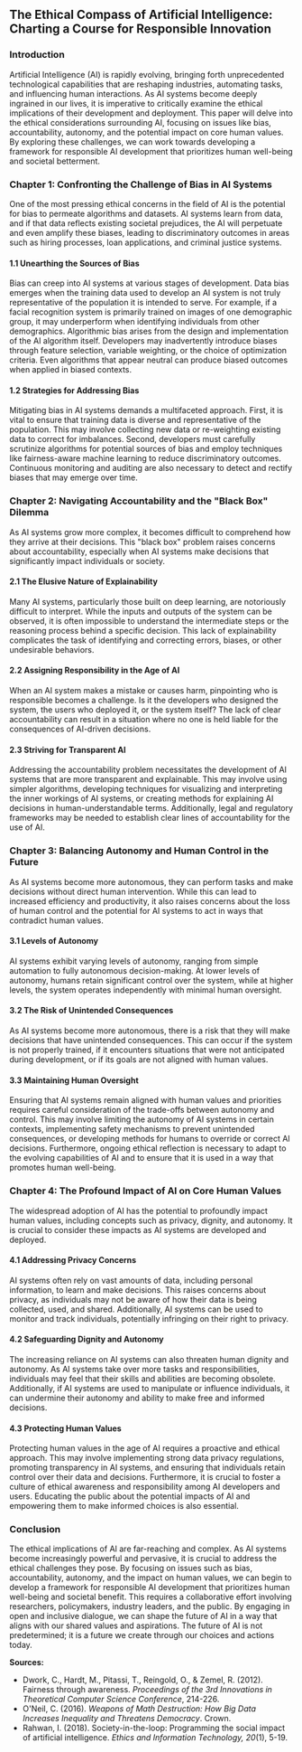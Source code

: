## The Ethical Compass of Artificial Intelligence: Charting a Course for Responsible Innovation

### Introduction

Artificial Intelligence (AI) is rapidly evolving, bringing forth unprecedented technological capabilities that are reshaping industries, automating tasks, and influencing human interactions. As AI systems become deeply ingrained in our lives, it is imperative to critically examine the ethical implications of their development and deployment. This paper will delve into the ethical considerations surrounding AI, focusing on issues like bias, accountability, autonomy, and the potential impact on core human values. By exploring these challenges, we can work towards developing a framework for responsible AI development that prioritizes human well-being and societal betterment.

### Chapter 1: Confronting the Challenge of Bias in AI Systems

One of the most pressing ethical concerns in the field of AI is the potential for bias to permeate algorithms and datasets. AI systems learn from data, and if that data reflects existing societal prejudices, the AI will perpetuate and even amplify these biases, leading to discriminatory outcomes in areas such as hiring processes, loan applications, and criminal justice systems.

#### 1.1 Unearthing the Sources of Bias

Bias can creep into AI systems at various stages of development. Data bias emerges when the training data used to develop an AI system is not truly representative of the population it is intended to serve. For example, if a facial recognition system is primarily trained on images of one demographic group, it may underperform when identifying individuals from other demographics. Algorithmic bias arises from the design and implementation of the AI algorithm itself. Developers may inadvertently introduce biases through feature selection, variable weighting, or the choice of optimization criteria. Even algorithms that appear neutral can produce biased outcomes when applied in biased contexts.

#### 1.2 Strategies for Addressing Bias

Mitigating bias in AI systems demands a multifaceted approach. First, it is vital to ensure that training data is diverse and representative of the population. This may involve collecting new data or re-weighting existing data to correct for imbalances. Second, developers must carefully scrutinize algorithms for potential sources of bias and employ techniques like fairness-aware machine learning to reduce discriminatory outcomes. Continuous monitoring and auditing are also necessary to detect and rectify biases that may emerge over time.

### Chapter 2: Navigating Accountability and the "Black Box" Dilemma

As AI systems grow more complex, it becomes difficult to comprehend how they arrive at their decisions. This "black box" problem raises concerns about accountability, especially when AI systems make decisions that significantly impact individuals or society.

#### 2.1 The Elusive Nature of Explainability

Many AI systems, particularly those built on deep learning, are notoriously difficult to interpret. While the inputs and outputs of the system can be observed, it is often impossible to understand the intermediate steps or the reasoning process behind a specific decision. This lack of explainability complicates the task of identifying and correcting errors, biases, or other undesirable behaviors.

#### 2.2 Assigning Responsibility in the Age of AI

When an AI system makes a mistake or causes harm, pinpointing who is responsible becomes a challenge. Is it the developers who designed the system, the users who deployed it, or the system itself? The lack of clear accountability can result in a situation where no one is held liable for the consequences of AI-driven decisions.

#### 2.3 Striving for Transparent AI

Addressing the accountability problem necessitates the development of AI systems that are more transparent and explainable. This may involve using simpler algorithms, developing techniques for visualizing and interpreting the inner workings of AI systems, or creating methods for explaining AI decisions in human-understandable terms. Additionally, legal and regulatory frameworks may be needed to establish clear lines of accountability for the use of AI.

### Chapter 3: Balancing Autonomy and Human Control in the Future

As AI systems become more autonomous, they can perform tasks and make decisions without direct human intervention. While this can lead to increased efficiency and productivity, it also raises concerns about the loss of human control and the potential for AI systems to act in ways that contradict human values.

#### 3.1 Levels of Autonomy

AI systems exhibit varying levels of autonomy, ranging from simple automation to fully autonomous decision-making. At lower levels of autonomy, humans retain significant control over the system, while at higher levels, the system operates independently with minimal human oversight.

#### 3.2 The Risk of Unintended Consequences

As AI systems become more autonomous, there is a risk that they will make decisions that have unintended consequences. This can occur if the system is not properly trained, if it encounters situations that were not anticipated during development, or if its goals are not aligned with human values.

#### 3.3 Maintaining Human Oversight

Ensuring that AI systems remain aligned with human values and priorities requires careful consideration of the trade-offs between autonomy and control. This may involve limiting the autonomy of AI systems in certain contexts, implementing safety mechanisms to prevent unintended consequences, or developing methods for humans to override or correct AI decisions. Furthermore, ongoing ethical reflection is necessary to adapt to the evolving capabilities of AI and to ensure that it is used in a way that promotes human well-being.

### Chapter 4: The Profound Impact of AI on Core Human Values

The widespread adoption of AI has the potential to profoundly impact human values, including concepts such as privacy, dignity, and autonomy. It is crucial to consider these impacts as AI systems are developed and deployed.

#### 4.1 Addressing Privacy Concerns

AI systems often rely on vast amounts of data, including personal information, to learn and make decisions. This raises concerns about privacy, as individuals may not be aware of how their data is being collected, used, and shared. Additionally, AI systems can be used to monitor and track individuals, potentially infringing on their right to privacy.

#### 4.2 Safeguarding Dignity and Autonomy

The increasing reliance on AI systems can also threaten human dignity and autonomy. As AI systems take over more tasks and responsibilities, individuals may feel that their skills and abilities are becoming obsolete. Additionally, if AI systems are used to manipulate or influence individuals, it can undermine their autonomy and ability to make free and informed decisions.

#### 4.3 Protecting Human Values

Protecting human values in the age of AI requires a proactive and ethical approach. This may involve implementing strong data privacy regulations, promoting transparency in AI systems, and ensuring that individuals retain control over their data and decisions. Furthermore, it is crucial to foster a culture of ethical awareness and responsibility among AI developers and users. Educating the public about the potential impacts of AI and empowering them to make informed choices is also essential.

### Conclusion

The ethical implications of AI are far-reaching and complex. As AI systems become increasingly powerful and pervasive, it is crucial to address the ethical challenges they pose. By focusing on issues such as bias, accountability, autonomy, and the impact on human values, we can begin to develop a framework for responsible AI development that prioritizes human well-being and societal benefit. This requires a collaborative effort involving researchers, policymakers, industry leaders, and the public. By engaging in open and inclusive dialogue, we can shape the future of AI in a way that aligns with our shared values and aspirations. The future of AI is not predetermined; it is a future we create through our choices and actions today.

**Sources:**

*   Dwork, C., Hardt, M., Pitassi, T., Reingold, O., & Zemel, R. (2012). Fairness through awareness. *Proceedings of the 3rd Innovations in Theoretical Computer Science Conference*, 214-226.
*   O'Neil, C. (2016). *Weapons of Math Destruction: How Big Data Increases Inequality and Threatens Democracy*. Crown.
*   Rahwan, I. (2018). Society-in-the-loop: Programming the social impact of artificial intelligence. *Ethics and Information Technology, 20*(1), 5-19.
